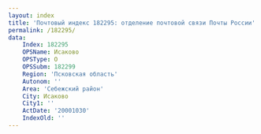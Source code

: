 ```yaml
---
layout: index
title: 'Почтовый индекс 182295: отделение почтовой связи Почты России'
permalink: /182295/
data:
    Index: 182295
    OPSName: Исаково
    OPSType: О
    OPSSubm: 182299
    Region: 'Псковская область'
    Autonom: ''
    Area: 'Себежский район'
    City: Исаково
    City1: ''
    ActDate: '20001030'
    IndexOld: ''
---
```

